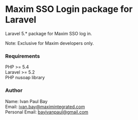 # Maxim SSO Login package for Laravel

Laravel 5.* package for Maxim SSO log in.

Note: Exclusive for Maxim developers only.

### Requirements

PHP >= 5.4  
Laravel >= 5.2  
PHP nusoap library  


### Author
Name: Ivan Paul Bay  
Email: ivan.bay@maximintegrated.com  
Personal Email: bayivanpaul@gmail.com  




